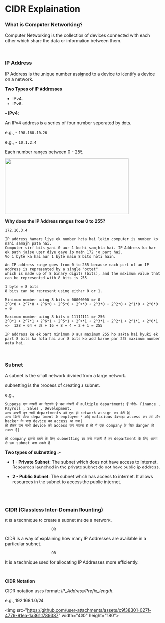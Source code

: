 # CIDR Explaination

### What is Computer Networking?

Computer Networking is the collection of devices connected with each other which share the data or information between them.

<br>

### IP Address

IP Address is the unique number assigned to a device to identify a device on a network.

**Two Types of IP Addresses**

- IPv4.
- IPv6.

**- IPv4**:

An IPv4 address is a series of four number seperated by dots.

e.g., - ```198.168.10.26```

e.g., - ```10.1.2.4```

Each number ranges between 0 - 255.

<img src="https://github.com/user-attachments/assets/c7464fd6-9028-40f4-b194-bf64bc59e1b1" width="400" height="180">

<br>

**Why does the IP Address ranges from 0 to 255?**

```172.16.3.4```

```
IP address hamare liye ek number hota hai lekin computer is number ko nahi samajh pata hai.
Computer sirf bits yani 0 aur 1 ko hi samjhta hai. IP Address ka har ek path jaise uper diye gaye ip main 172 jo part hai.
Vo 1 byte ka hai aur 1 byte main 8 bits hoti hain.

An IP address range goes from 0 to 255 because each part of an IP address is represented by a single "octet"
which is made up of 8 binary digits (bits), and the maximum value that can be represented with 8 bits is 255

1 byte = 8 bits
8 bits can be represent using either 0 or 1.

Minimum number using 8 bits = 00000000 => 0
2^8*0 + 2^7*0 + 2^6*0 + 2^5*0 + 2^4*0 + 2^3*0 + 2^2*0 + 2^1*0 + 2^0*0 = 0

Maximum number using 8 bits = 11111111 => 256
2^8*1 + 2^7*1 + 2^6*1 + 2^5*1 + 2^4*1 + 2^3*1 + 2^2*1 + 2^1*1 + 2^0*1 =>  128 + 64 + 32 + 16 + 8 + 4 + 2 + 1 = 255

IP address ke ek part minimum 0 aur maximum 255 ho sakta hai kyuki ek part 8 bits ka hota hai aur 8 bits ko add karne par 255 maximum number aata hai.
```

<br>

### Subnet

A subnet is the small network divided from a large network.

subnetting is the process of creating a subnet.

e.g.,

```
Suppose एक कंपनी का नेटवर्क है उस कंपनी मैं multiple departments हैं जैसे- Finance , Payroll , Sales , Development.
अगर कंपनी इन सभी departments को एक ही network assign कर देती है|
अगर किसी सेल्स department के employee ने कोई malicious वेबसाइट access कर ली और hacker के पास device का access आ गया|
तो हैकर उन सभी device को access कर सकता है तो ये एक company के लिए danger हो सकता है|

तो company इससे बचने के लिए subnetting का उसे सकती है हर department के लिए अलग से एक subnet बना सकते हैं  
```

**Two types of subnetting :-**

- **1 - Private Subnet**: The subnet which does not have access to Internet. Resources launched in the private subnet do not have public ip address.

- **2 - Public Subnet**: The subnet which has access to internet. It allows resources in the subnet to access the public internet.

<br>
<br>

### CIDR (Classless Inter-Domain Rounting)

It is a technique to create a subnet inside a network.

```
                     OR
```

CIDR is a way of explaining how many IP Addresses are available in a particular subnet.

```
                     OR
```

It is a technique used for allocating IP Addresses more efficiently.

<br>

**CIDR Notation**

CIDR notation uses format: _IP_Address/Prefix_length_.

e.g.,  192.168.1.0/24

<img src-"https://github.com/user-attachments/assets/c9f38301-027f-4779-91ea-1a361d789387" width="400" height="180">

